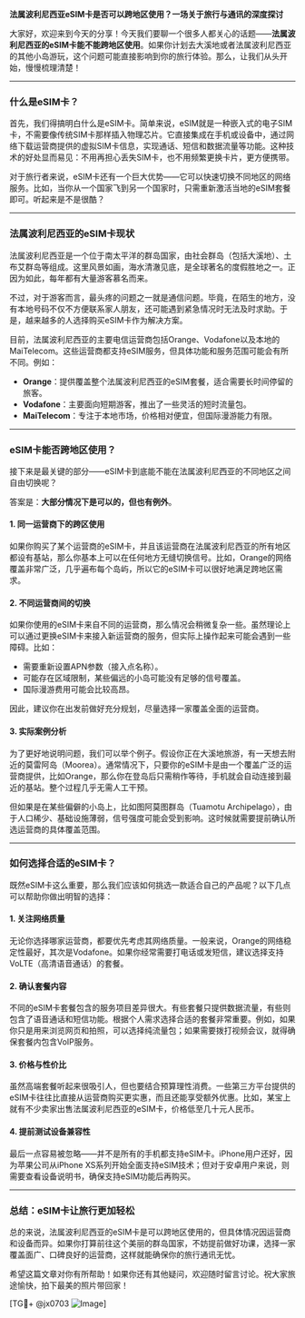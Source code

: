 **法属波利尼西亚eSIM卡是否可以跨地区使用？一场关于旅行与通讯的深度探讨**

大家好，欢迎来到今天的分享！今天我们要聊一个很多人都关心的话题——**法属波利尼西亚的eSIM卡能不能跨地区使用**。如果你计划去大溪地或者法属波利尼西亚的其他小岛游玩，这个问题可能直接影响到你的旅行体验。那么，让我们从头开始，慢慢梳理清楚！

---

### **什么是eSIM卡？**
首先，我们得搞明白什么是eSIM卡。简单来说，eSIM就是一种嵌入式的电子SIM卡，不需要像传统SIM卡那样插入物理芯片。它直接集成在手机或设备中，通过网络下载运营商提供的虚拟SIM卡信息，实现通话、短信和数据流量等功能。这种技术的好处显而易见：不用再担心丢失SIM卡，也不用频繁更换卡片，更方便携带。

对于旅行者来说，eSIM卡还有一个巨大优势——它可以快速切换不同地区的网络服务。比如，当你从一个国家飞到另一个国家时，只需重新激活当地的eSIM套餐即可。听起来是不是很酷？

---

### **法属波利尼西亚的eSIM卡现状**
法属波利尼西亚是一个位于南太平洋的群岛国家，由社会群岛（包括大溪地）、土布艾群岛等组成。这里风景如画，海水清澈见底，是全球著名的度假胜地之一。正因为如此，每年都有大量游客慕名而来。

不过，对于游客而言，最头疼的问题之一就是通信问题。毕竟，在陌生的地方，没有本地号码不仅不方便联系家人朋友，还可能遇到紧急情况时无法及时求助。于是，越来越多的人选择购买eSIM卡作为解决方案。

目前，法属波利尼西亚的主要电信运营商包括Orange、Vodafone以及本地的MaiTelecom。这些运营商都支持eSIM服务，但具体功能和服务范围可能会有所不同。例如：

- **Orange**：提供覆盖整个法属波利尼西亚的eSIM套餐，适合需要长时间停留的旅客。
- **Vodafone**：主要面向短期游客，推出了一些灵活的短时流量包。
- **MaiTelecom**：专注于本地市场，价格相对便宜，但国际漫游能力有限。

---

### **eSIM卡能否跨地区使用？**
接下来是最关键的部分——eSIM卡到底能不能在法属波利尼西亚的不同地区之间自由切换呢？

答案是：**大部分情况下是可以的，但也有例外**。

#### **1. 同一运营商下的跨区使用**
如果你购买了某个运营商的eSIM卡，并且该运营商在法属波利尼西亚的所有地区都设有基站，那么你基本上可以在任何地方无缝切换信号。比如，Orange的网络覆盖非常广泛，几乎遍布每个岛屿，所以它的eSIM卡可以很好地满足跨地区需求。

#### **2. 不同运营商间的切换**
如果你使用的eSIM卡来自不同的运营商，那么情况会稍微复杂一些。虽然理论上可以通过更换eSIM卡来接入新运营商的服务，但实际上操作起来可能会遇到一些障碍。比如：

- 需要重新设置APN参数（接入点名称）。
- 可能存在区域限制，某些偏远的小岛可能没有足够的信号覆盖。
- 国际漫游费用可能会比较高昂。

因此，建议你在出发前做好充分规划，尽量选择一家覆盖全面的运营商。

#### **3. 实际案例分析**
为了更好地说明问题，我们可以举个例子。假设你正在大溪地旅游，有一天想去附近的莫雷阿岛（Moorea）。通常情况下，只要你的eSIM卡是由一个覆盖广泛的运营商提供，比如Orange，那么你在登岛后只需稍作等待，手机就会自动连接到最近的基站。整个过程几乎无需人工干预。

但如果是在某些偏僻的小岛上，比如图阿莫图群岛（Tuamotu Archipelago），由于人口稀少、基础设施薄弱，信号强度可能会受到影响。这时候就需要提前确认所选运营商的具体覆盖范围。

---

### **如何选择合适的eSIM卡？**
既然eSIM卡这么重要，那么我们应该如何挑选一款适合自己的产品呢？以下几点可以帮助你做出明智的选择：

#### **1. 关注网络质量**
无论你选择哪家运营商，都要优先考虑其网络质量。一般来说，Orange的网络稳定性最好，其次是Vodafone。如果你经常需要打电话或发短信，建议选择支持VoLTE（高清语音通话）的套餐。

#### **2. 确认套餐内容**
不同的eSIM卡套餐包含的服务项目差异很大。有些套餐只提供数据流量，有些则包含了语音通话和短信功能。根据个人需求选择合适的套餐非常重要。例如，如果你只是用来浏览网页和拍照，可以选择纯流量包；如果需要拨打视频会议，就得确保套餐内包含VoIP服务。

#### **3. 价格与性价比**
虽然高端套餐听起来很吸引人，但也要结合预算理性消费。一些第三方平台提供的eSIM卡往往比直接从运营商购买更实惠，而且还能享受额外优惠。比如，某宝上就有不少卖家出售法属波利尼西亚的eSIM卡，价格低至几十元人民币。

#### **4. 提前测试设备兼容性**
最后一点容易被忽略——并不是所有的手机都支持eSIM卡。iPhone用户还好，因为苹果公司从iPhone XS系列开始全面支持eSIM技术；但对于安卓用户来说，则需要查看设备说明书，确保支持eSIM功能后再购买。

---

### **总结：eSIM卡让旅行更加轻松**
总的来说，法属波利尼西亚的eSIM卡是可以跨地区使用的，但具体情况因运营商和设备而异。如果你打算前往这个美丽的群岛国家，不妨提前做好功课，选择一家覆盖面广、口碑良好的运营商，这样就能确保你的旅行通讯无忧。

希望这篇文章对你有所帮助！如果你还有其他疑问，欢迎随时留言讨论。祝大家旅途愉快，拍下最美的照片带回家！

[TG💪+ @jx0703 ![Image](https://github.com/user-attachments/assets/dbca1d08-cadb-493c-b0ec-ad6f7a83f270)]